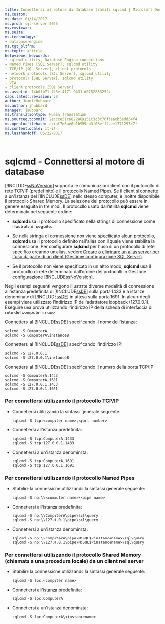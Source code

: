 ```yaml
---
title: Connettersi al motore di database tramite sqlcmd | Microsoft Docs
ms.custom: 
ms.date: 03/14/2017
ms.prod: sql-server-2016
ms.reviewer: 
ms.suite: 
ms.technology:
- database-engine
ms.tgt_pltfrm: 
ms.topic: article
helpviewer_keywords:
- sqlcmd utility, Database Engine connections
- Named Pipes [SQL Server], sqlcmd utility
- TCP/IP [SQL Server], client protocols
- network protocols [SQL Server], sqlcmd utility
- protocols [SQL Server], sqlcmd utility
- VIA
- client protocols [SQL Server]
ms.assetid: 74b0fb71-7f8e-4171-9431-d07528532524
caps.latest.revision: 20
author: JennieHubbard
ms.author: jhubbard
manager: jhubbard
ms.translationtype: Human Translation
ms.sourcegitcommit: 2edcce51c6822a89151c3c3c76fbaacb5edd54f4
ms.openlocfilehash: cccbf7d6ae6b1b999ab3f08eff2aee1771293c7f
ms.contentlocale: it-it
ms.lasthandoff: 06/22/2017

---
```

# <a name="sqlcmd---connect-to-the-database-engine"></a>sqlcmd - Connettersi al motore di database
  [!INCLUDE[ssNoVersion](../../includes/ssnoversion-md.md)] supporta le comunicazioni client con il protocollo di rete TCP/IP (predefinito) e il protocollo Named Pipes. Se il client si connette a un'istanza del [!INCLUDE[ssDE](../../includes/ssde-md.md)] nello stesso computer, è inoltre disponibile il protocollo Shared Memory. La selezione del protocollo può essere in genere eseguita in tre modi. Il protocollo usato dall'utilità **sqlcmd** viene determinato nel seguente ordine:  
  
-   **sqlcmd** usa il protocollo specificato nella stringa di connessione come illustrato di seguito.  
  
-   Se nella stringa di connessione non viene specificato alcun protocollo, **sqlcmd** usa il protocollo definito nell'alias con il quale viene stabilita la connessione. Per configurare **sqlcmd** per l'uso di un protocollo di rete specifico creando un alias, vedere [Creare o eliminare un alias server per l'uso da parte di un client &#40;Gestione configurazione SQL Server&#41;](../../database-engine/configure-windows/create-or-delete-a-server-alias-for-use-by-a-client.md).  
  
-   Se il protocollo non viene specificato in un altro modo, **sqlcmd** usa il protocollo di rete determinato dall'ordine dei protocolli in Gestione configurazione [!INCLUDE[ssNoVersion](../../includes/ssnoversion-md.md)].  
  
 Negli esempi seguenti vengono illustrate diverse modalità di connessione all'istanza predefinita di [!INCLUDE[ssDE](../../includes/ssde-md.md)] sulla porta 1433 e a istanze denominate di [!INCLUDE[ssDE](../../includes/ssde-md.md)] in attesa sulla porta 1691. In alcuni degli esempi viene utilizzato l'indirizzo IP dell'adattatore loopback (127.0.0.1). Eseguire una prova utilizzando l'indirizzo IP della scheda di interfaccia di rete del computer in uso.  
  
 Connettersi al [!INCLUDE[ssDE](../../includes/ssde-md.md)] specificando il nome dell'istanza:  
  
```  
sqlcmd -S ComputerA  
sqlcmd -S ComputerA\instanceB  
```  
  
 Connettersi al [!INCLUDE[ssDE](../../includes/ssde-md.md)] specificando l'indirizzo IP:  
  
```  
sqlcmd -S 127.0.0.1  
sqlcmd -S 127.0.0.1\instanceB  
```  
  
 Connettersi al [!INCLUDE[ssDE](../../includes/ssde-md.md)] specificando il numero della porta TCP\IP:  
  
```  
sqlcmd -S ComputerA,1433  
sqlcmd -S ComputerA,1691  
sqlcmd -S 127.0.0.1,1433  
sqlcmd -S 127.0.0.1,1691  
```  
  
### <a name="to-connect-using-tcpip"></a>Per connettersi utilizzando il protocollo TCP/IP  
  
-   Connettersi utilizzando la sintassi generale seguente:  
  
    ```  
    sqlcmd -S tcp:<computer name>,<port number>  
    ```  
  
-   Connettersi all'istanza predefinita:  
  
    ```  
    sqlcmd -S tcp:ComputerA,1433  
    sqlcmd -S tcp:127.0.0.1,1433  
    ```  
  
-   Connettersi a un'istanza denominata:  
  
    ```  
    sqlcmd -S tcp:ComputerA,1691  
    sqlcmd -S tcp:127.0.0.1,1691  
    ```  
  
### <a name="to-connect-using-named-pipes"></a>Per connettersi utilizzando il protocollo Named Pipes  
  
-   Stabilire la connessione utilizzando la sintassi generale seguente:  
  
    ```  
    sqlcmd -S np:\\<computer name>\<pipe name>  
    ```  
  
-   Connettersi all'istanza predefinita:  
  
    ```  
    sqlcmd -S np:\\ComputerA\pipe\sql\query  
    sqlcmd -S np:\\127.0.0.1\pipe\sql\query  
    ```  
  
-   Connettersi a un'istanza denominata:  
  
    ```  
    sqlcmd -S np:\\ComputerA\pipe\MSSQL$<instancename>\sql\query  
    sqlcmd -S np:\\127.0.0.1\pipe\MSSQL$<instancename>\sql\query  
    ```  
  
### <a name="to-connect-using-shared-memory-a-local-procedure-call-from-a-client-on-the-server"></a>Per connettersi utilizzando il protocollo Shared Memory (chiamata a una procedura locale) da un client nel server  
  
-   Stabilire la connessione utilizzando la sintassi generale seguente:  
  
    ```  
    sqlcmd -S lpc:<computer name>  
    ```  
  
-   Connettersi all'istanza predefinita:  
  
    ```  
    sqlcmd -S lpc:ComputerA  
    ```  
  
-   Connettersi a un'istanza denominata:  
  
    ```  
    sqlcmd -S lpc:ComputerA\<instancename>  
    ```  
  
  
